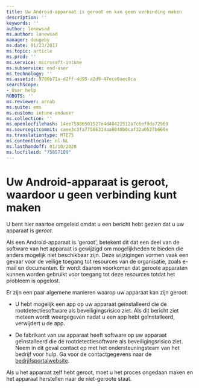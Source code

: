 ```yaml
---
title: Uw Android-apparaat is geroot en kan geen verbinding maken
description: ''
keywords: ''
author: lenewsad
ms.author: lanewsad
manager: dougeby
ms.date: 01/23/2017
ms.topic: article
ms.prod: ''
ms.service: microsoft-intune
ms.subservice: end-user
ms.technology: ''
ms.assetid: 9786b71a-d2ff-4d95-a2d9-47ece0aec8ca
searchScope:
- User help
ROBOTS: ''
ms.reviewer: arnab
ms.suite: ems
ms.custom: intune-enduser
ms.collection: ''
ms.openlocfilehash: 14ee75886501527e4d40422512a7c6ef9da72969
ms.sourcegitcommit: caee3c3fa77586314aa8040b0caf32a0527b669e
ms.translationtype: MTE75
ms.contentlocale: nl-NL
ms.lasthandoff: 01/10/2020
ms.locfileid: "75857109"
---
```

# <a name="your-android-device-is-rooted-so-you-cant-connect"></a>Uw Android-apparaat is geroot, waardoor u geen verbinding kunt maken

U bent hier naartoe omgeleid omdat u een bericht hebt gezien dat u uw apparaat is _geroot_.

Als een Android-apparaat is 'geroot', betekent dit dat een deel van de software van het apparaat is gewijzigd om mogelijkheden te bieden die anders mogelijk niet beschikbaar zijn. Deze wijzigingen vormen vaak een gevaar voor de veilige toegang tot resources van de organisatie, zoals e-mail en documenten. Er wordt daarom voorkomen dat geroote apparaten kunnen worden gebruikt voor toegang tot deze resources totdat het probleem is opgelost.  

Er zijn een paar algemene manieren waarop uw apparaat kan zijn geroot:

- U hebt mogelijk een app op uw apparaat geïnstalleerd die de rootdetectiesoftware als beveiligingsrisico ziet. Als dit bericht ziet meteen wordt weergegeven nadat u een app hebt geïnstalleerd, verwijdert u de app.

- De fabrikant van uw apparaat heeft software op uw apparaat geïnstalleerd die de rootdetectiesoftware als beveiligingsrisico ziet. Neem in dit geval contact op met het ondersteuningsteam van het bedrijf voor hulp. Ga voor de contactgegevens naar de [bedrjifsportalwebsite](https://go.microsoft.com/fwlink/?linkid=2010980).

Als u het apparaat zelf hebt geroot, moet u het proces ongedaan maken en het apparaat herstellen naar de niet-geroote staat.
